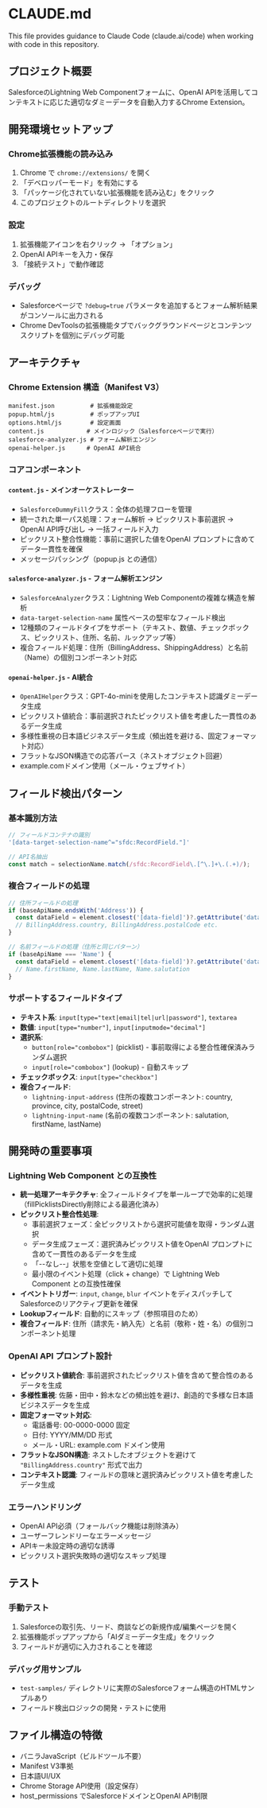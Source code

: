 # CLAUDE.md

This file provides guidance to Claude Code (claude.ai/code) when working with code in this repository.

## プロジェクト概要

SalesforceのLightning Web Componentフォームに、OpenAI APIを活用してコンテキストに応じた適切なダミーデータを自動入力するChrome Extension。

## 開発環境セットアップ

### Chrome拡張機能の読み込み
1. Chrome で `chrome://extensions/` を開く
2. 「デベロッパーモード」を有効にする
3. 「パッケージ化されていない拡張機能を読み込む」をクリック
4. このプロジェクトのルートディレクトリを選択

### 設定
1. 拡張機能アイコンを右クリック → 「オプション」
2. OpenAI APIキーを入力・保存
3. 「接続テスト」で動作確認

### デバッグ
- Salesforceページで `?debug=true` パラメータを追加するとフォーム解析結果がコンソールに出力される
- Chrome DevToolsの拡張機能タブでバックグラウンドページとコンテンツスクリプトを個別にデバッグ可能

## アーキテクチャ

### Chrome Extension 構造（Manifest V3）
```
manifest.json          # 拡張機能設定
popup.html/js          # ポップアップUI
options.html/js        # 設定画面
content.js            # メインロジック（Salesforceページで実行）
salesforce-analyzer.js # フォーム解析エンジン
openai-helper.js      # OpenAI API統合
```

### コアコンポーネント

#### `content.js` - メインオーケストレーター
- `SalesforceDummyFill`クラス：全体の処理フローを管理
- 統一された単一パス処理：フォーム解析 → ピックリスト事前選択 → OpenAI API呼び出し → 一括フィールド入力
- ピックリスト整合性機能：事前に選択した値をOpenAI プロンプトに含めてデータ一貫性を確保
- メッセージパッシング（popup.js との通信）

#### `salesforce-analyzer.js` - フォーム解析エンジン
- `SalesforceAnalyzer`クラス：Lightning Web Componentの複雑な構造を解析
- `data-target-selection-name` 属性ベースの堅牢なフィールド検出
- 12種類のフィールドタイプをサポート（テキスト、数値、チェックボックス、ピックリスト、住所、名前、ルックアップ等）
- 複合フィールド処理：住所（BillingAddress、ShippingAddress）と名前（Name）の個別コンポーネント対応

#### `openai-helper.js` - AI統合
- `OpenAIHelper`クラス：GPT-4o-miniを使用したコンテキスト認識ダミーデータ生成
- ピックリスト値統合：事前選択されたピックリスト値を考慮した一貫性のあるデータ生成
- 多様性重視の日本語ビジネスデータ生成（頻出姓を避ける、固定フォーマット対応）
- フラットなJSON構造での応答パース（ネストオブジェクト回避）
- example.comドメイン使用（メール・ウェブサイト）

## フィールド検出パターン

### 基本識別方法
```javascript
// フィールドコンテナの識別
'[data-target-selection-name^="sfdc:RecordField."]'

// API名抽出
const match = selectionName.match(/sfdc:RecordField\.[^\.]+\.(.+)/);
```

### 複合フィールドの処理
```javascript
// 住所フィールドの処理
if (baseApiName.endsWith('Address')) {
  const dataField = element.closest('[data-field]')?.getAttribute('data-field');
  // BillingAddress.country, BillingAddress.postalCode etc.
}

// 名前フィールドの処理（住所と同じパターン）
if (baseApiName === 'Name') {
  const dataField = element.closest('[data-field]')?.getAttribute('data-field');
  // Name.firstName, Name.lastName, Name.salutation
}
```

### サポートするフィールドタイプ
- **テキスト系**: `input[type="text|email|tel|url|password"]`, `textarea`
- **数値**: `input[type="number"]`, `input[inputmode="decimal"]`
- **選択系**: 
  - `button[role="combobox"]` (picklist) - 事前取得による整合性確保済みランダム選択
  - `input[role="combobox"]` (lookup) - 自動スキップ
- **チェックボックス**: `input[type="checkbox"]`
- **複合フィールド**: 
  - `lightning-input-address` (住所の複数コンポーネント: country, province, city, postalCode, street)
  - `lightning-input-name` (名前の複数コンポーネント: salutation, firstName, lastName)

## 開発時の重要事項

### Lightning Web Component との互換性
- **統一処理アーキテクチャ**: 全フィールドタイプを単一ループで効率的に処理（fillPicklistsDirectly削除による最適化済み）
- **ピックリスト整合性処理**: 
  - 事前選択フェーズ：全ピックリストから選択可能値を取得・ランダム選択
  - データ生成フェーズ：選択済みピックリスト値をOpenAI プロンプトに含めて一貫性のあるデータを生成
  - 「--なし--」状態を空値として適切に処理
  - 最小限のイベント処理（click + change）で Lightning Web Component との互換性確保
- **イベントトリガー**: `input`, `change`, `blur` イベントをディスパッチしてSalesforceのリアクティブ更新を確保
- **Lookupフィールド**: 自動的にスキップ（参照項目のため）
- **複合フィールド**: 住所（請求先・納入先）と名前（敬称・姓・名）の個別コンポーネント処理

### OpenAI API プロンプト設計
- **ピックリスト値統合**: 事前選択されたピックリスト値を含めて整合性のあるデータを生成
- **多様性重視**: 佐藤・田中・鈴木などの頻出姓を避け、創造的で多様な日本語ビジネスデータを生成
- **固定フォーマット対応**: 
  - 電話番号: 00-0000-0000 固定
  - 日付: YYYY/MM/DD 形式
  - メール・URL: example.com ドメイン使用
- **フラットなJSON構造**: ネストしたオブジェクトを避けて `"BillingAddress.country"` 形式で出力
- **コンテキスト認識**: フィールドの意味と選択済みピックリスト値を考慮したデータ生成

### エラーハンドリング
- OpenAI API必須（フォールバック機能は削除済み）
- ユーザーフレンドリーなエラーメッセージ
- APIキー未設定時の適切な誘導
- ピックリスト選択失敗時の適切なスキップ処理

## テスト

### 手動テスト
1. Salesforceの取引先、リード、商談などの新規作成/編集ページを開く
2. 拡張機能ポップアップから「AIダミーデータ生成」をクリック
3. フィールドが適切に入力されることを確認

### デバッグ用サンプル
- `test-samples/` ディレクトリに実際のSalesforceフォーム構造のHTMLサンプルあり
- フィールド検出ロジックの開発・テストに使用

## ファイル構造の特徴

- バニラJavaScript（ビルドツール不要）
- Manifest V3準拠
- 日本語UI/UX
- Chrome Storage API使用（設定保存）
- host_permissions でSalesforceドメインとOpenAI API制限
